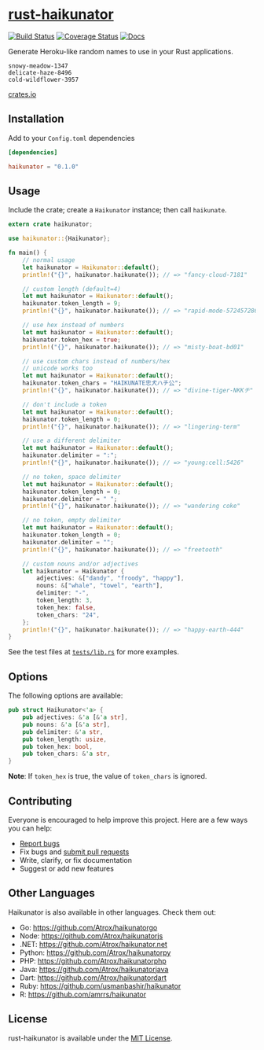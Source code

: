 # [rust-haikunator](https://github.com/nishanths/rust-haikunator)

[![Build Status](https://travis-ci.org/nishanths/rust-haikunator.svg?branch=master)](https://travis-ci.org/nishanths/rust-haikunator)
[![Coverage Status](https://coveralls.io/repos/nishanths/rust-haikunator/badge.svg?branch=master&service=github)](https://coveralls.io/github/nishanths/rust-haikunator?branch=master)
[![Docs](https://docs.rs/haikunator/badge.svg)](https://docs.rs/haikunator)

Generate Heroku-like random names to use in your Rust applications.

```
snowy-meadow-1347
delicate-haze-8496
cold-wildflower-3957
```

[crates.io](https://crates.io/crates/haikunator/)

## Installation

Add to your `Config.toml` dependencies

```toml
[dependencies]

haikunator = "0.1.0"
```

## Usage

Include the crate; create a `Haikunator` instance; then call `haikunate`.

```rust
extern crate haikunator;

use haikunator::{Haikunator};

fn main() {
    // normal usage
    let haikunator = Haikunator::default();    
    println!("{}", haikunator.haikunate()); // => "fancy-cloud-7181"

    // custom length (default=4)
    let mut haikunator = Haikunator::default();
    haikunator.token_length = 9;
    println!("{}", haikunator.haikunate()); // => "rapid-mode-572457286"

    // use hex instead of numbers
    let mut haikunator = Haikunator::default();
    haikunator.token_hex = true;
    println!("{}", haikunator.haikunate()); // => "misty-boat-bd01"

    // use custom chars instead of numbers/hex
    // unicode works too
    let mut haikunator = Haikunator::default();
    haikunator.token_chars = "HAIKUNATE忠犬ハチ公";
    println!("{}", haikunator.haikunate()); // => "divine-tiger-NKKチ"

    // don't include a token
    let mut haikunator = Haikunator::default();
    haikunator.token_length = 0;
    println!("{}", haikunator.haikunate()); // => "lingering-term"

    // use a different delimiter
    let mut haikunator = Haikunator::default();
    haikunator.delimiter = ":";
    println!("{}", haikunator.haikunate()); // => "young:cell:5426"

    // no token, space delimiter
    let mut haikunator = Haikunator::default();
    haikunator.token_length = 0;
    haikunator.delimiter = " ";
    println!("{}", haikunator.haikunate()); // => "wandering coke"

    // no token, empty delimiter
    let mut haikunator = Haikunator::default();
    haikunator.token_length = 0;
    haikunator.delimiter = "";
    println!("{}", haikunator.haikunate()); // => "freetooth"

    // custom nouns and/or adjectives
    let haikunator = Haikunator {
        adjectives: &["dandy", "froody", "happy"],
        nouns: &["whale", "towel", "earth"],
        delimiter: "-",
        token_length: 3,
        token_hex: false,
        token_chars: "24",
    };
    println!("{}", haikunator.haikunate()); // => "happy-earth-444"
}
```

See the test files at [`tests/lib.rs`](https://github.com/nishanths/rust-haikunator/blob/master/tests/lib.rs) for more examples.

## Options

The following options are available:

```rust
pub struct Haikunator<'a> {
    pub adjectives: &'a [&'a str],
    pub nouns: &'a [&'a str],
    pub delimiter: &'a str,
    pub token_length: usize,
    pub token_hex: bool,
    pub token_chars: &'a str,
}
```

**Note**: If `token_hex` is true, the value of `token_chars` is ignored.

## Contributing

Everyone is encouraged to help improve this project. Here are a few ways you can help:

- [Report bugs](https://github.com/nishanths/rust-haikunator/issues)
- Fix bugs and [submit pull requests](https://github.com/nishanths/rust-haikunator/pulls)
- Write, clarify, or fix documentation
- Suggest or add new features

## Other Languages

Haikunator is also available in other languages. Check them out:

- Go: <https://github.com/Atrox/haikunatorgo>
- Node: <https://github.com/Atrox/haikunatorjs>
- .NET: <https://github.com/Atrox/haikunator.net>
- Python: <https://github.com/Atrox/haikunatorpy>
- PHP: <https://github.com/Atrox/haikunatorphp>
- Java: <https://github.com/Atrox/haikunatorjava>
- Dart: <https://github.com/Atrox/haikunatordart>
- Ruby: <https://github.com/usmanbashir/haikunator>
- R: <https://github.com/amrrs/haikunator>

## License

rust-haikunator is available under the [MIT License](https://github.com/nishanths/rust-haikunator/blob/master/LICENSE).
